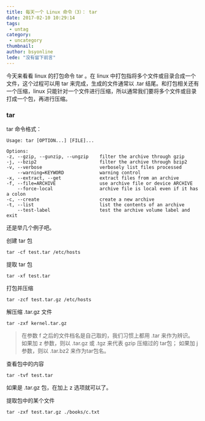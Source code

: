 ```yaml
---
title: 每天一个 Linux 命令（3）： tar
date: 2017-02-10 10:29:14
tags:
 - untag
category: 
 - uncategory
thumbnail: 
author: bsyonline
lede: "没有留下前言"
---
```


今天来看看 linux 的打包命令 tar 。在 linux 中打包指将多个文件或目录合成一个文件，这个过程可以用 tar 来完成，生成的文件通常以 .tar 结尾。和打包相关还有一个压缩，linux 只能针对一个文件进行压缩，所以通常我们要将多个文件或目录打成一个包，再进行压缩。
<!-- more -->
### tar
tar 命令格式：
```shell
Usage: tar [OPTION...] [FILE]...

Options:
-z, --gzip, --gunzip, --ungzip    filter the archive through gzip
-j, --bzip2                       filter the archive through bzip2
-v, --verbose                     verbosely list files processed
    --warning=KEYWORD             warning control
-x, --extract, --get              extract files from an archive
-f, --file=ARCHIVE                use archive file or device ARCHIVE
    --force-local                 archive file is local even if it has a colon
-c, --create                      create a new archive
-t, --list                        list the contents of an archive
    --test-label                  test the archive volume label and exit

```

还是举几个例子吧。

创建 tar 包
```
tar -cf test.tar /etc/hosts
```
提取 tar 包
```
tar -xf test.tar
```
打包并压缩
```
tar -zcf test.tar.gz /etc/hosts
```

解压缩 .tar.gz 文件
```
tar -zxf kernel.tar.gz
```

>在参数 f 之后的文件档名是自己取的，我们习惯上都用 .tar 来作为辨识。 如果加 z 参数，则以 .tar.gz 或 .tgz 来代表 gzip 压缩过的 tar包； 如果加 j 参数，则以 .tar.bz2 来作为tar包名。

查看包中的内容
```
tar -tvf test.tar
```
如果是 .tar.gz 包，在加上 z 选项就可以了。

提取包中的某个文件
```
tar -zxf test.tar.gz ./books/c.txt
```
